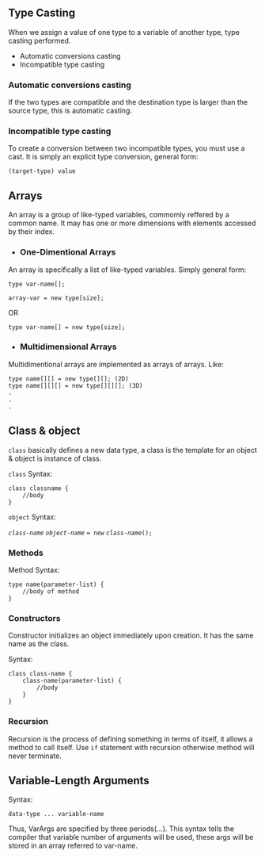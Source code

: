 ## **Type Casting**

When we assign a value of one type to a variable of another type, type casting performed.
- Automatic conversions casting
- Incompatible type casting

### Automatic conversions casting

If the two types are compatible and the destination type is larger than the source type, this is automatic casting.

### Incompatible type casting

To create a conversion between two incompatible types, you must use a cast. It is simply an explicit type conversion, general form:

`(target-type) value`


## **Arrays**

An array is a group of like-typed variables, commomly reffered by a common name. It may has one or more dimensions with elements accessed by their index.

- ### One-Dimentional Arrays

An array is specifically a list of like-typed variables. Simply general form:

```
type var-name[];

array-var = new type[size];
```

OR

`type var-name[] = new type[size];`

- ### Multidimensional Arrays

Multidimentional arrays are implemented as arrays of arrays. Like:

```
type name[][] = new type[][]; (2D)
type name[][][] = new type[][][]; (3D)
.
.
.
```

## **Class & object**

`class` basically defines a new data type, a class is the template for an object & object is instance of class.

`class` Syntax:

```
class classname {
    //body
}
```

`object` Syntax:

*`class-name`* *`object-name`* `= new` *`class-name`*`();`

### Methods

Method Syntax:

```
type name(parameter-list) {
    //body of method
}
```

### Constructors

Constructor initializes an object immediately upon creation. It has the same name as the class.

Syntax:

```
class class-name {
    class-name(parameter-list) {
        //body
    }
}
```

### Recursion

Recursion is the process of defining something in terms of itself, it allows a method to call itself. Use `if` statement with recursion otherwise method will never terminate.

## Variable-Length Arguments

Syntax:

`data-type ... variable-name`

Thus, VarArgs are specified by three periods(...). This syntax tells the compiler that variable number of arguments will be used, these args will be stored in an array referred to var-name.